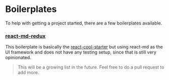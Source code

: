# Boilerplates

To help with getting a project started, there are a few boilerplates available.

### [react-md-redux](https://github.com/mlaursen/react-md-redux)
This boilerplate is basically the [react-cool-starter](https://github.com/wellyshen/react-cool-starter) but using
react-md as the UI framework and does not have any testing setup, since that is still very opinionated.


> This will be a growing list in the future. Feel free to do a pull request to add more.
